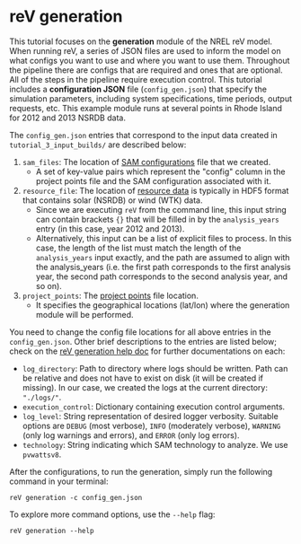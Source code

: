 reV generation
===========================

This tutorial focuses on the **generation** module of the NREL reV model. 
When running reV, a series of JSON files are used to inform the model on what configs you want to use and where you want to use them.
Throughout the pipeline there are configs that are required and ones that are optional.
All of the steps in the pipeline require execution control.
This tutorial includes a **configuration JSON** file (`config_gen.json`) that specify the simulation parameters, including system specifications, time periods, output requests, etc. 
This example module runs at several points in Rhode Island for 2012 and 2013 NSRDB data. 

The `config_gen.json` entries that correspond to the input data created in `tutorial_3_input_builds/` are described below: 

1) `sam_files`: The location of [SAM configurations](../tutorial_3_input_builds/1_sam_configs/) file that we created. 
    - A set of key-value pairs which represent the "config" column in the project points file and the SAM configuration associated with it.
2) `resource_file`: The location of [resource data](../tutorial_3_input_builds/2_resource_data/) is typically in HDF5 format that contains solar (NSRDB) or wind (WTK) data. 
    - Since we are executing `reV` from the command line, this input string can contain brackets `{}` that will be filled in by the `analysis_years` entry (in this case, year 2012 and 2013).
    - Alternatively, this input can be a list of explicit files to process. In this case, the length of the list must match the length of the `analysis_years` input exactly, and the path are assumed to align with the analysis_years (i.e. the first path corresponds to the first analysis year, the second path corresponds to the second analysis year, and so on).
3) `project_points`: The [project points](../tutorial_3_input_builds/3_project_points/) file location. 
    - It specifies the geographical locations (lat/lon) where the generation module will be performed. 

You need to change the config file locations for all above entries in the `config_gen.json`. Other brief descriptions to the entries are listed below; check on the [reV generation help doc](https://nrel.github.io/reV/_cli/reV%20generation.html) for further documentations on each: 

- `log_directory`: Path to directory where logs should be written. Path can be relative and does not have to exist on disk (it will be created if missing). In our case, we created the logs at the current directory: `"./logs/"`. 
- `execution_control`: Dictionary containing execution control arguments. 
- `log_level`: String representation of desired logger verbosity. Suitable options are `DEBUG` (most verbose), `INFO` (moderately verbose), `WARNING` (only log warnings and errors), and `ERROR` (only log errors).
- `technology`: String indicating which SAM technology to analyze. We use `pvwattsv8`.

After the configurations, to run the generation, simply run the following command in your terminal:

```
reV generation -c config_gen.json
```

To explore more command options, use the `--help` flag: 

```
reV generation --help
```

